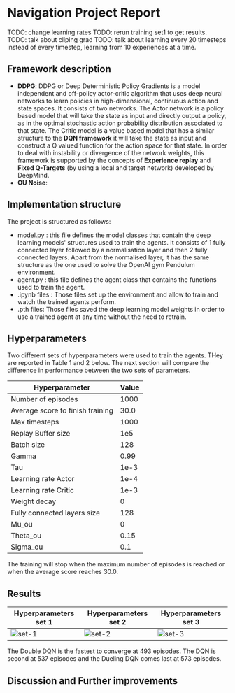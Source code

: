 # Navigation Project Report

TODO: change learning rates
TODO: rerun training set1 to get results.
TODO: talk about cliping grad
TODO: talk about learning every 20 timesteps instead of every timestep, learning from 10 experiences at a time.

## Framework description

* **DDPG**: DDPG or Deep Deterministic Policy Gradients is a model independent and off-policy actor-critic algorithm that uses deep neural networks to learn policies in high-dimensional, continuous action and state spaces. It consists of two networks. The Actor network is a policy based model that will take the state as input and directly output a policy, as in the optimal stochastic action probability distribution associated to that state. The Critic model is a value based model that has a similar structure to the **DQN framework** it will take the state as input and construct a Q valued function for the action space for that state. In order to deal with instability or divergence of the network weights, this framework is supported by the concepts of **Experience replay** and **Fixed Q-Targets** (by using a local and target network) developed by DeepMind.
* **OU Noise**:

## Implementation structure

The project is structured as follows:

* model.py : this file defines the model classes that contain the deep learning models' structures used to train the agents. It consists of 1 fully connected layer followed by a normalisation layer and then 2 fully connected layers. Apart from the normalised layer, it has the same structure as the one used to solve the OpenAI gym Pendulum environment.
* agent.py : this file defines the agent class that contains the functions used to train the agent.
* .ipynb files : Those files set up the environment and allow to train and watch the trained agents perform.
* .pth files: Those files saved the deep learning model weights in order to use a trained agent at any time without the need to retrain.
    
## Hyperparameters

Two different sets of hyperparameters were used to train the agents. THey are reported in Table 1 and 2 below. The next section will compare the difference in performance between the two sets of parameters.

  | Hyperparameter                      | Value |
  | ----------------------------------- | ----- |
  | Number of episodes                  | 1000  |
  | Average score to finish training    | 30.0  |
  | Max timesteps                       | 1000  |
  | Replay Buffer size                  | 1e5   |
  | Batch size                          | 128   |
  | Gamma                               | 0.99  |
  | Tau                                 | 1e-3  |
  | Learning rate Actor                 | 1e-4  |
  | Learning rate Critic                | 1e-3  |
  | Weight decay                     	| 0     |
  | Fully connected layers size         | 128   |
  | Mu_ou                               | 0     |
  | Theta_ou                            | 0.15  |
  | Sigma_ou                            | 0.1   |

The training will stop when the maximum number of episodes is reached or when the average score reaches 30.0.

## Results

| Hyperparameters set 1                                        | Hyperparameters set 2                         | Hyperparameters set 3                                         |
| ------------------------------------------ | ---------------------------------- | --------------------------------------------------- |
| ![set-1](report_files/dqn_performance.png)              | ![set-2](report_files/double_dqn.png)      | ![set-3](report_files/dueling_dqn.png)          |

The Double DQN is the fastest to converge at 493 episodes. The DQN is second at 537 episodes and the Dueling DQN comes last at 573 episodes.

## Discussion and Further improvements


